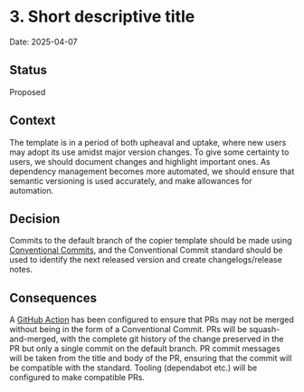 # 3. Short descriptive title

Date: 2025-04-07

## Status

Proposed

## Context

The template is in a period of both upheaval and uptake, where new users may adopt its use amidst major version changes.
To give some certainty to users, we should document changes and highlight important ones.
As dependency management becomes more automated, we should ensure that semantic versioning is used accurately, and make allowances for automation.

## Decision

Commits to the default branch of the copier template should be made using [Conventional Commits](https://www.conventionalcommits.org/en/v1.0.0/), and the Conventional Commit standard should be used to identify the next released version and create changelogs/release notes.

## Consequences

A [GitHub Action](https://github.com/ytanikin/PRConventionalCommits) has been configured to ensure that PRs may not be merged without being in the form of a Conventional Commit.
PRs will be squash-and-merged, with the complete git history of the change preserved in the PR but only a single commit on the default branch.
PR commit messages will be taken from the title and body of the PR, ensuring that the commit will be compatible with the standard.
Tooling (dependabot etc.) will be configured to make compatible PRs.
